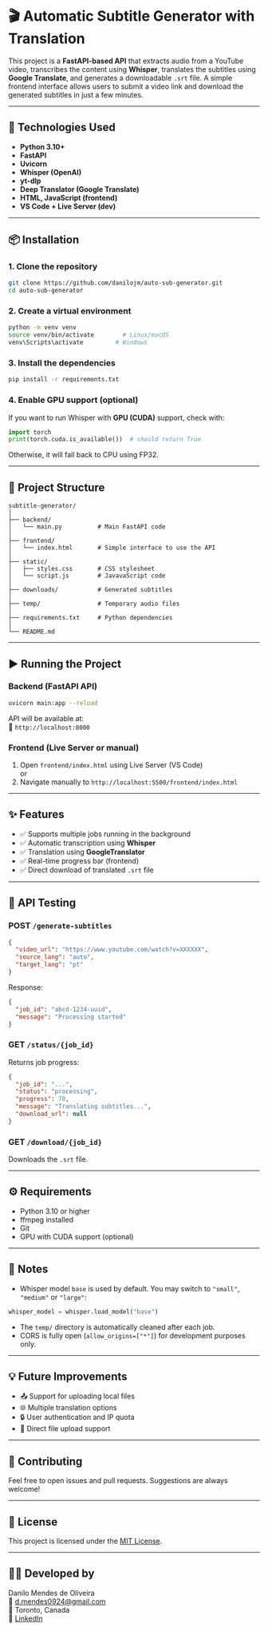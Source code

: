 # 🎬 Automatic Subtitle Generator with Translation

This project is a **FastAPI-based API** that extracts audio from a YouTube video, transcribes the content using **Whisper**, translates the subtitles using **Google Translate**, and generates a downloadable `.srt` file. A simple frontend interface allows users to submit a video link and download the generated subtitles in just a few minutes.

---

## 🚀 Technologies Used

- **Python 3.10+**
- **FastAPI**
- **Uvicorn**
- **Whisper (OpenAI)**
- **yt-dlp**
- **Deep Translator (Google Translate)**
- **HTML, JavaScript (frontend)**
- **VS Code + Live Server (dev)**

---

## 📦 Installation

### 1. Clone the repository

```bash
git clone https://github.com/danilojm/auto-sub-generator.git
cd auto-sub-generator
```

### 2. Create a virtual environment

```bash
python -m venv venv
source venv/bin/activate        # Linux/macOS
venv\Scripts\activate         # Windows
```

### 3. Install the dependencies

```bash
pip install -r requirements.txt
```

### 4. Enable GPU support (optional)

If you want to run Whisper with **GPU (CUDA)** support, check with:

```python
import torch
print(torch.cuda.is_available())  # should return True
```

Otherwise, it will fall back to CPU using FP32.

---

## 📁 Project Structure

```
subtitle-generator/
│
├── backend/
│   └── main.py          # Main FastAPI code
│
├── frontend/
│   └── index.html       # Simple interface to use the API
│
├── static/
│   ├── styles.css       # CSS stylesheet
│   └── script.js        # JavavaScript code
│
├── downloads/           # Generated subtitles
│
├── temp/                # Temporary audio files
│
├── requirements.txt     # Python dependencies
│
└── README.md
```

---

## ▶️ Running the Project

### Backend (FastAPI API)

```bash
uvicorn main:app --reload
```

API will be available at:  
📡 `http://localhost:8000`

### Frontend (Live Server or manual)

1. Open `frontend/index.html` using Live Server (VS Code)  
   or
2. Navigate manually to `http://localhost:5500/frontend/index.html`

---

## ✨ Features

- ✅ Supports multiple jobs running in the background
- ✅ Automatic transcription using **Whisper**
- ✅ Translation using **GoogleTranslator**
- ✅ Real-time progress bar (frontend)
- ✅ Direct download of translated `.srt` file

---

## 🧪 API Testing

### POST `/generate-subtitles`

```json
{
  "video_url": "https://www.youtube.com/watch?v=XXXXXX",
  "source_lang": "auto",
  "target_lang": "pt"
}
```

Response:

```json
{
  "job_id": "abcd-1234-uuid",
  "message": "Processing started"
}
```

### GET `/status/{job_id}`

Returns job progress:

```json
{
  "job_id": "...",
  "status": "processing",
  "progress": 70,
  "message": "Translating subtitles...",
  "download_url": null
}
```

### GET `/download/{job_id}`

Downloads the `.srt` file.

---

## ⚙️ Requirements

- Python 3.10 or higher
- ffmpeg installed
- Git
- GPU with CUDA support (optional)

---

## 📌 Notes

- Whisper model `base` is used by default. You may switch to `"small"`, `"medium"` or `"large"`:

```python
whisper_model = whisper.load_model("base")
```

- The `temp/` directory is automatically cleaned after each job.
- CORS is fully open (`allow_origins=["*"]`) for development purposes only.

---

## 💡 Future Improvements

- 📤 Support for uploading local files
- 🌐 Multiple translation options
- 🔒 User authentication and IP quota
- 📁 Direct file upload support

---

## 🤝 Contributing

Feel free to open issues and pull requests. Suggestions are always welcome!

---

## 📄 License

This project is licensed under the [MIT License](LICENSE).

---

## 👨‍💻 Developed by

Danilo Mendes de Oliveira  
📧 d.mendes0924@gmail.com  
📍 Toronto, Canada  
🔗 [LinkedIn](https://linkedin.com/in/your-profile)
